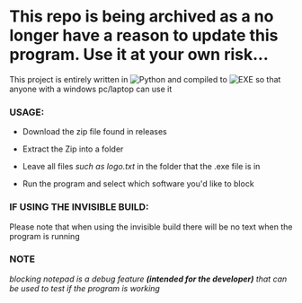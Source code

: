 # This repo is being archived as a no longer have a reason to update this program. Use it at your own risk...

This project is entirely written in ![Python](https://img.shields.io/badge/-Python-black?style=flat-square&logo=Python) and compiled to ![EXE](https://img.shields.io/badge/EXE-.exe-brightgreen) so that anyone with a windows pc/laptop can use it

### USAGE:

-  Download the zip file found in releases

- Extract the Zip into a folder

- Leave all files _such as logo.txt_ in the folder that the .exe file is in

- Run the program and select which software you'd like to block

### IF USING THE INVISIBLE BUILD:

Please note that when using the invisible build there will be no text when the program is running

### NOTE

_blocking notepad is a debug feature **(intended for the developer)** that can be used to test if the program is working_
